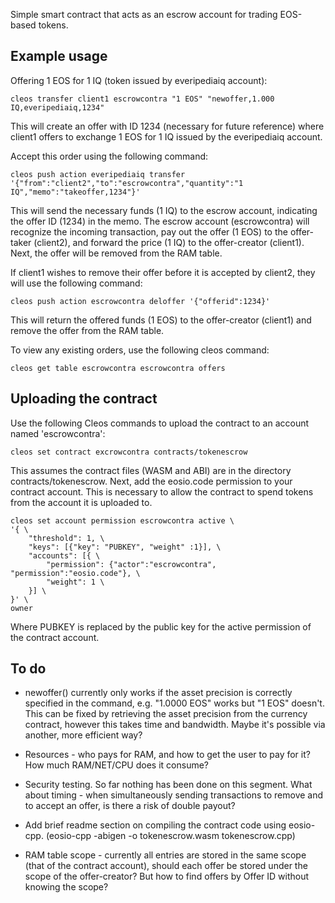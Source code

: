 Simple smart contract that acts as an escrow account for trading EOS-based tokens.

## Example usage
Offering 1 EOS for 1 IQ (token issued by everipediaiq account):
```
cleos transfer client1 escrowcontra "1 EOS" "newoffer,1.000 IQ,everipediaiq,1234"
```
This will create an offer with ID 1234 (necessary for future reference) where client1 offers to exchange 1 EOS for 1 IQ issued by the everipediaiq account.

Accept this order using the following command:
```
cleos push action everipediaiq transfer '{"from":"client2","to":"escrowcontra","quantity":"1 IQ","memo":"takeoffer,1234"}'
```
This will send the necessary funds (1 IQ) to the escrow account, indicating the offer ID (1234) in the memo. The escrow account (escrowcontra) will recognize the incoming transaction, pay out the offer (1 EOS) to the offer-taker (client2), and forward the price (1 IQ) to the offer-creator (client1). Next, the offer will be removed from the RAM table.

If client1 wishes to remove their offer before it is accepted by client2, they will use the following command:
```
cleos push action escrowcontra deloffer '{"offerid":1234}'
```
This will return the offered funds (1 EOS) to the offer-creator (client1) and remove the offer from the RAM table.

To view any existing orders, use the following cleos command:
```
cleos get table escrowcontra escrowcontra offers
```

## Uploading the contract
Use the following Cleos commands to upload the contract to an account named 'escrowcontra':
```
cleos set contract excrowcontra contracts/tokenescrow
```
This assumes the contract files (WASM and ABI) are in the directory contracts/tokenescrow. Next, add the eosio.code permission to your contract account. This is necessary to allow the contract to spend tokens from the account it is uploaded to.
```
cleos set account permission escrowcontra active \
'{ \
    "threshold": 1, \
    "keys": [{"key": "PUBKEY", "weight" :1}], \
    "accounts": [{ \
        "permission": {"actor":"escrowcontra", "permission":"eosio.code"}, \
        "weight": 1 \
    }] \
}' \
owner
```
Where PUBKEY is replaced by the public key for the active permission of the contract account.

## To do
* newoffer() currently only works if the asset precision is correctly specified in the command, e.g. "1.0000 EOS" works but "1 EOS" doesn't. This can be fixed by retrieving the asset precision from the currency contract, however this takes time and bandwidth. Maybe it's possible via another, more efficient way?

* Resources - who pays for RAM, and how to get the user to pay for it? How much RAM/NET/CPU does it consume?

* Security testing. So far nothing has been done on this segment. What about timing - when simultaneously sending transactions to remove and to accept an offer, is there a risk of double payout?

* Add brief readme section on compiling the contract code using eosio-cpp. (eosio-cpp -abigen -o tokenescrow.wasm tokenescrow.cpp)

* RAM table scope - currently all entries are stored in the same scope (that of the contract account), should each offer be stored under the scope of the offer-creator? But how to find offers by Offer ID without knowing the scope?
